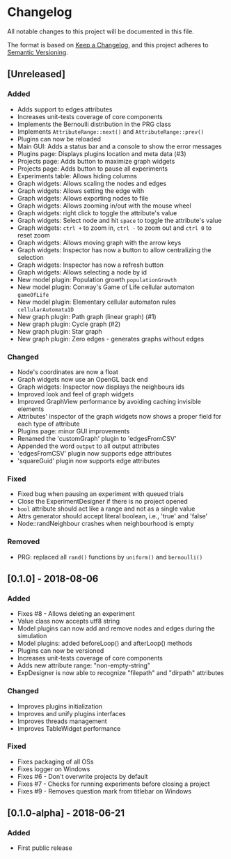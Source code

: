 # Changelog
All notable changes to this project will be documented in this file.

The format is based on [Keep a Changelog](https://keepachangelog.com/en/1.0.0/),
and this project adheres to [Semantic Versioning](https://semver.org/spec/v2.0.0.html).

## [Unreleased]
### Added
- Adds support to edges attributes
- Increases unit-tests coverage of core components
- Implements the Bernoulli distribution in the PRG class
- Implements `AttributeRange::next()` and `AttributeRange::prev()`
- Plugins can now be reloaded
- Main GUI: Adds a status bar and a console to show the error messages
- Plugins page: Displays plugins location and meta data (#3)
- Projects page: Adds button to maximize graph widgets
- Projects page: Adds button to pause all experiments
- Experiments table: Allows hiding columns
- Graph widgets: Allows scaling the nodes and edges
- Graph widgets: Allows setting the edge with
- Graph widgets: Allows exporting nodes to file
- Graph widgets: Allows zooming in/out with the mouse wheel
- Graph widgets: right click to toggle the attribute's value
- Graph widgets: Select node and hit `space` to toggle the attribute's value
- Graph widgets: `ctrl +` to zoom in, `ctrl -` to zoom out and `ctrl 0` to reset zoom
- Graph widgets: Allows moving graph with the arrow keys
- Graph widgets: Inspector has now a button to allow centralizing the selection
- Graph widgets: Inspector has now a refresh button
- Graph widgets: Allows selecting a node by id
- New model plugin: Population growth `populationGrowth`
- New model plugin: Conway's Game of Life cellular automaton `gameOfLife`
- New model plugin: Elementary cellular automaton rules `cellularAutomata1D`
- New graph plugin: Path graph (linear graph) (#1)
- New graph plugin: Cycle graph (#2)
- New graph plugin: Star graph
- New graph plugin: Zero edges - generates graphs without edges

### Changed
- Node's coordinates are now a float
- Graph widgets now use an OpenGL back end
- Graph widgets: Inspector now displays the neighbours ids
- Improved look and feel of graph widgets
- Improved GraphView performance by avoiding caching invisible elements
- Attributes' inspector of the graph widgets now shows a proper field for each type of attribute
- Plugins page: minor GUI improvements
- Renamed the 'customGraph' plugin to 'edgesFromCSV'
- Appended the word `output` to all output attributes
- 'edgesFromCSV' plugin now supports edge attributes
- 'squareGuid' plugin now supports edge attributes

### Fixed
- Fixed bug when pausing an experiment with queued trials
- Close the ExperimentDesigner if there is no project opened
- `bool` attribute should act like a range and not as a single value
- Attrs generator should accept literal boolean, i.e., 'true' and 'false'
- Node::randNeighbour crashes when neighbourhood is empty

### Removed
- PRG: replaced all `rand()` functions by `uniform()` and `bernoulli()`

## [0.1.0] - 2018-08-06
### Added
- Fixes #8 - Allows deleting an experiment
- Value class now accepts utf8 string
- Model plugins can now add and remove nodes and edges during the simulation
- Model plugins: added beforeLoop() and afterLoop() methods
- Plugins can now be versioned
- Increases unit-tests coverage of core components
- Adds new attribute range: "non-empty-string"
- ExpDesigner is now able to recognize "filepath" and "dirpath" attributes

### Changed
- Improves plugins initialization
- Improves and unify plugins interfaces
- Improves threads management
- Improves TableWidget performance

### Fixed
- Fixes packaging of all OSs
- Fixes logger on Windows
- Fixes #6 - Don't overwrite projects by default
- Fixes #7 - Checks for running experiments before closing a project
- Fixes #9 - Removes question mark from titlebar on Windows

## [0.1.0-alpha] - 2018-06-21
### Added
- First public release
